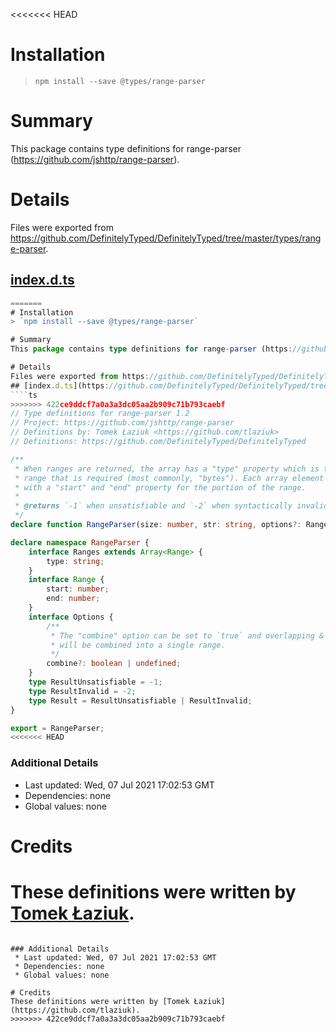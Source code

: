 <<<<<<< HEAD
# Installation
> `npm install --save @types/range-parser`

# Summary
This package contains type definitions for range-parser (https://github.com/jshttp/range-parser).

# Details
Files were exported from https://github.com/DefinitelyTyped/DefinitelyTyped/tree/master/types/range-parser.
## [index.d.ts](https://github.com/DefinitelyTyped/DefinitelyTyped/tree/master/types/range-parser/index.d.ts)
````ts
=======
# Installation
> `npm install --save @types/range-parser`

# Summary
This package contains type definitions for range-parser (https://github.com/jshttp/range-parser).

# Details
Files were exported from https://github.com/DefinitelyTyped/DefinitelyTyped/tree/master/types/range-parser.
## [index.d.ts](https://github.com/DefinitelyTyped/DefinitelyTyped/tree/master/types/range-parser/index.d.ts)
````ts
>>>>>>> 422ce9ddcf7a0a3a3dc05aa2b909c71b793caebf
// Type definitions for range-parser 1.2
// Project: https://github.com/jshttp/range-parser
// Definitions by: Tomek Łaziuk <https://github.com/tlaziuk>
// Definitions: https://github.com/DefinitelyTyped/DefinitelyTyped

/**
 * When ranges are returned, the array has a "type" property which is the type of
 * range that is required (most commonly, "bytes"). Each array element is an object
 * with a "start" and "end" property for the portion of the range.
 *
 * @returns `-1` when unsatisfiable and `-2` when syntactically invalid, ranges otherwise.
 */
declare function RangeParser(size: number, str: string, options?: RangeParser.Options): RangeParser.Result | RangeParser.Ranges;

declare namespace RangeParser {
    interface Ranges extends Array<Range> {
        type: string;
    }
    interface Range {
        start: number;
        end: number;
    }
    interface Options {
        /**
         * The "combine" option can be set to `true` and overlapping & adjacent ranges
         * will be combined into a single range.
         */
        combine?: boolean | undefined;
    }
    type ResultUnsatisfiable = -1;
    type ResultInvalid = -2;
    type Result = ResultUnsatisfiable | ResultInvalid;
}

export = RangeParser;
<<<<<<< HEAD

````

### Additional Details
 * Last updated: Wed, 07 Jul 2021 17:02:53 GMT
 * Dependencies: none
 * Global values: none

# Credits
These definitions were written by [Tomek Łaziuk](https://github.com/tlaziuk).
=======

````

### Additional Details
 * Last updated: Wed, 07 Jul 2021 17:02:53 GMT
 * Dependencies: none
 * Global values: none

# Credits
These definitions were written by [Tomek Łaziuk](https://github.com/tlaziuk).
>>>>>>> 422ce9ddcf7a0a3a3dc05aa2b909c71b793caebf
